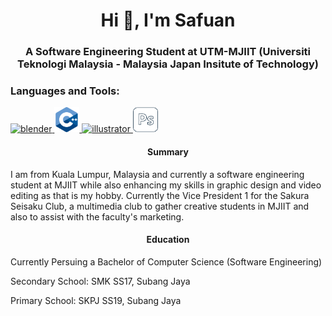<h1 align="center">Hi 👋, I'm Safuan</h1>
<h3 align="center">A Software Engineering Student at UTM-MJIIT (Universiti Teknologi Malaysia - Malaysia Japan Insitute of Technology)</h3>

<p align="left">
</p>

<h3 align="left">Languages and Tools:</h3>
<p align="left"> <a href="https://www.blender.org/" target="_blank" rel="noreferrer"> <img src="https://download.blender.org/branding/community/blender_community_badge_white.svg" alt="blender" width="40" height="40"/> </a> <a href="https://www.w3schools.com/cpp/" target="_blank" rel="noreferrer"> <img src="https://raw.githubusercontent.com/devicons/devicon/master/icons/cplusplus/cplusplus-original.svg" alt="cplusplus" width="40" height="40"/> </a> <a href="https://www.adobe.com/in/products/illustrator.html" target="_blank" rel="noreferrer"> <img src="https://www.vectorlogo.zone/logos/adobe_illustrator/adobe_illustrator-icon.svg" alt="illustrator" width="40" height="40"/> </a> <a href="https://www.photoshop.com/en" target="_blank" rel="noreferrer"> <img src="https://raw.githubusercontent.com/devicons/devicon/master/icons/photoshop/photoshop-line.svg" alt="photoshop" width="40" height="40"/> </a> </p>

<h4 align="center">Summary</h4>

<p align="left">
</p>

<p> I am from Kuala Lumpur, Malaysia and currently a software engineering student at MJIIT while also enhancing my skills in graphic design and video editing as that is my hobby. Currently the Vice President 1 for the Sakura Seisaku Club, a multimedia club to gather creative students in MJIIT and also to assist with the faculty's marketing. </p>

<p align="left">
</p>

<h4 align="center">Education</h4>

<p align="left">
</p>

<p> Currently Persuing a Bachelor of Computer Science (Software Engineering) </p> <p align="left"> </p> <p> Secondary School: SMK SS17, Subang Jaya </p> <p align="left"> </p> <p> Primary School: SKPJ SS19, Subang Jaya </p>

